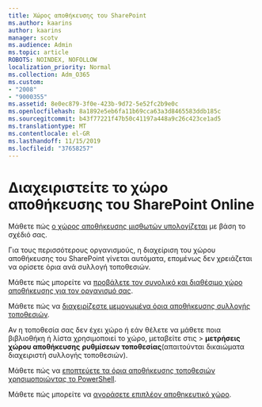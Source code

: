 ```yaml
---
title: Χώρος αποθήκευσης του SharePoint
ms.author: kaarins
author: kaarins
manager: scotv
ms.audience: Admin
ms.topic: article
ROBOTS: NOINDEX, NOFOLLOW
localization_priority: Normal
ms.collection: Adm_O365
ms.custom:
- "2008"
- "9000355"
ms.assetid: 8e0ec879-3f0e-423b-9d72-5e52fc2b9e0c
ms.openlocfilehash: 8a1892e5eb6fa11b69cca63a3d8465583ddb185c
ms.sourcegitcommit: b43f77221f47b50c41197a448a9c26c423ce1ad5
ms.translationtype: MT
ms.contentlocale: el-GR
ms.lasthandoff: 11/15/2019
ms.locfileid: "37658257"
---
```

# <a name="manage-your-sharepoint-online-storage"></a>Διαχειριστείτε το χώρο αποθήκευσης του SharePoint Online

Μάθετε πώς [ο χώρος αποθήκευσης μισθωτών υπολογίζεται](https://docs.microsoft.com/office365/servicedescriptions/sharepoint-online-service-description/sharepoint-online-limits?redirectedfrom=MSDN#limits-by-plan) με βάση το σχέδιό σας.

Για τους περισσότερους οργανισμούς, η διαχείριση του χώρου αποθήκευσης του SharePoint γίνεται αυτόματα, επομένως δεν χρειάζεται να ορίσετε όρια ανά συλλογή τοποθεσιών.

Μάθετε πώς μπορείτε να [προβάλετε τον συνολικό και διαθέσιμο χώρο αποθήκευσης για τον οργανισμό σας](https://docs.microsoft.com/sharepoint/manage-site-collection-storage-limits).

Μάθετε πώς να [διαχειρίζεστε μεμονωμένα όρια αποθήκευσης συλλογής τοποθεσιών](https://docs.microsoft.com/sharepoint/manage-site-collection-storage-limits#manage-individual-site-storage-limits).

Αν η τοποθεσία σας δεν έχει χώρο ή εάν θέλετε να μάθετε ποια βιβλιοθήκη ή λίστα χρησιμοποιεί το χώρο, μεταβείτε στις > **μετρήσεις χώρου αποθήκευσης** **ρυθμίσεων τοποθεσίας**(απαιτούνται δικαιώματα διαχειριστή συλλογής τοποθεσιών).

Μάθετε πώς να [εποπτεύετε τα όρια αποθήκευσης τοποθεσιών χρησιμοποιώντας το PowerShell](https://docs.microsoft.com/sharepoint/manage-site-collection-storage-limits#monitor-site-storage-limits-by-using-powershell).

Μάθετε πώς μπορείτε να [αγοράσετε επιπλέον αποθηκευτικό χώρο](https://docs.microsoft.com/office365/admin/subscriptions-and-billing/add-storage-space). 
  